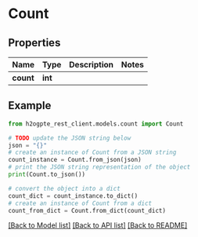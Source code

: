# Count


## Properties

Name | Type | Description | Notes
------------ | ------------- | ------------- | -------------
**count** | **int** |  | 

## Example

```python
from h2ogpte_rest_client.models.count import Count

# TODO update the JSON string below
json = "{}"
# create an instance of Count from a JSON string
count_instance = Count.from_json(json)
# print the JSON string representation of the object
print(Count.to_json())

# convert the object into a dict
count_dict = count_instance.to_dict()
# create an instance of Count from a dict
count_from_dict = Count.from_dict(count_dict)
```
[[Back to Model list]](../README.md#documentation-for-models) [[Back to API list]](../README.md#documentation-for-api-endpoints) [[Back to README]](../README.md)


